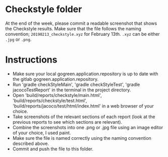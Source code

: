 # Checkstyle folder

At the end of the week, please commit a readable screenshot that shows the Checkstyle results. 
Make sure that the file follows the naming convention; `20190213_checkstyle.xyz` for February 13th.
`.xyz` can be either `.jpg` or `.png`.

# Instructions

* Make sure your local gogreen.application.repository is up to date with the gitlab gogreen.application.repository.
* Run 'gradle checkStyleMain', 'gradle checkStyleTest', 'gradle jacocoTestReport' in the terminal in the project directory.
* Open 'build/reports/checkstyle/main.html', 'build/reports/checkstyle/test.html', 'build/reports/jacoco/test/html/index.html' in a web browser of your choice.
* Take screenshots of the relevant sections of each report (look at the previous reports to see which sections are relevant).
* Combine the screenshots into one .png or .jpg file using an image editor of your choice, I used paint.
* Make sure the file is named correctly using the naming convention described above.
* Commit and push the file to this folder.
